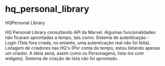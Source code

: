 # hq_personal_library

HQPersonal Library

HQ Personal Library consultando API da Marvel.
Algumas funcionalidades não ficaram aprontadas a tempo, tais como:
Sistema de autenticação - Login (Tela fora criada, no entanto, uma autenticação real não foi feita).
Listagem de criadores nas HQ's (Por conta do tempo, estou listando apenas um criador. A ideia seria, assim como os Personagens, lista-los com widgets).
Sistema de criação de lista não foi aprontado.
